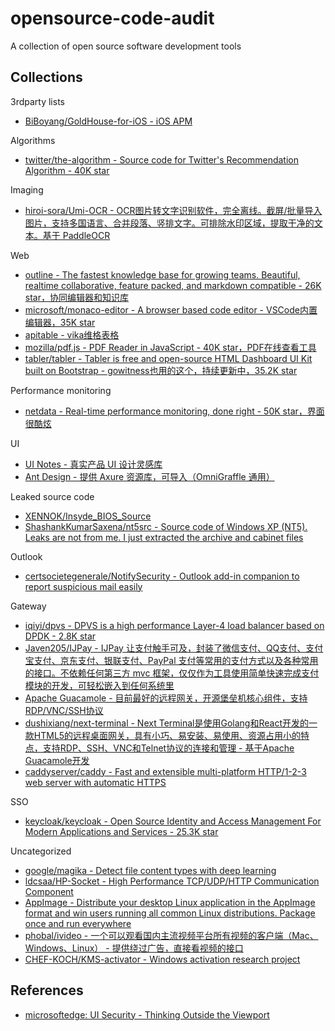 # opensource-code-audit

A collection of open source software development tools

## Collections

3rdparty lists

* [BiBoyang/GoldHouse-for-iOS - iOS APM](https://github.com/BiBoyang/GoldHouse-for-iOS)

Algorithms

* [twitter/the-algorithm - Source code for Twitter's Recommendation Algorithm - 40K star](https://github.com/twitter/the-algorithm)

Imaging

* [hiroi-sora/Umi-OCR - OCR图片转文字识别软件，完全离线。截屏/批量导入图片，支持多国语言、合并段落、竖排文字。可排除水印区域，提取干净的文本。基于 PaddleOCR](https://github.com/hiroi-sora/Umi-OCR)

Web

* [outline - The fastest knowledge base for growing teams. Beautiful, realtime collaborative, feature packed, and markdown compatible - 26K star，协同编辑器和知识库](https://github.com/outline/outline)
* [microsoft/monaco-editor - A browser based code editor - VSCode内置编辑器，35K star](https://github.com/microsoft/monaco-editor)
* [apitable - vika维格表格](https://github.com/apitable/apitable)
* [mozilla/pdf.js - PDF Reader in JavaScript - 40K star，PDF在线查看工具](https://github.com/mozilla/pdf.js)
* [tabler/tabler - Tabler is free and open-source HTML Dashboard UI Kit built on Bootstrap - gowitness也用的这个，持续更新中，35.2K star](https://github.com/tabler/tabler)

Performance monitoring

* [netdata - Real-time performance monitoring, done right - 50K star，界面很酷炫](https://github.com/netdata/netdata)

UI

* [UI Notes - 真实产品 UI 设计灵感库](https://uinotes.com/)
* [Ant Design - 提供 Axure 资源库，可导入（OmniGraffle 通用）](https://ant.design/)

Leaked source code

* [XENNOK/Insyde_BIOS_Source](https://github.com/XENNOK/Insyde_BIOS_Source)
* [ShashankKumarSaxena/nt5src - Source code of Windows XP (NT5). Leaks are not from me. I just extracted the archive and cabinet files](https://github.com/ShashankKumarSaxena/nt5src)

Outlook

* [certsocietegenerale/NotifySecurity - Outlook add-in companion to report suspicious mail easily](https://github.com/certsocietegenerale/NotifySecurity)

Gateway

* [iqiyi/dpvs - DPVS is a high performance Layer-4 load balancer based on DPDK - 2.8K star](https://github.com/iqiyi/dpvs)
* [Javen205/IJPay - IJPay 让支付触手可及，封装了微信支付、QQ支付、支付宝支付、京东支付、银联支付、PayPal 支付等常用的支付方式以及各种常用的接口。不依赖任何第三方 mvc 框架，仅仅作为工具使用简单快速完成支付模块的开发，可轻松嵌入到任何系统里](https://github.com/Javen205/IJPay)
* [Apache Guacamole - 目前最好的远程网关，开源堡垒机核心组件，支持RDP/VNC/SSH协议](https://guacamole.apache.org/)
* [dushixiang/next-terminal - Next Terminal是使用Golang和React开发的一款HTML5的远程桌面网关，具有小巧、易安装、易使用、资源占用小的特点，支持RDP、SSH、VNC和Telnet协议的连接和管理 - 基于Apache Guacamole开发](https://github.com/dushixiang/next-terminal)
* [caddyserver/caddy - Fast and extensible multi-platform HTTP/1-2-3 web server with automatic HTTPS](https://github.com/caddyserver/caddy)

SSO

* [keycloak/keycloak - Open Source Identity and Access Management For Modern Applications and Services - 25.3K star](https://github.com/keycloak/keycloak)

Uncategorized

* [google/magika - Detect file content types with deep learning](https://github.com/google/magika)
* [ldcsaa/HP-Socket - High Performance TCP/UDP/HTTP Communication Component](https://github.com/ldcsaa/HP-Socket)
* [AppImage - Distribute your desktop Linux application in the AppImage format and win users running all common Linux distributions. Package once and run everywhere](https://github.com/AppImage)
* [phobal/ivideo - 一个可以观看国内主流视频平台所有视频的客户端（Mac、Windows、Linux） - 提供绕过广告，直接看视频的接口](https://github.com/phobal/ivideo)
* [CHEF-KOCH/KMS-activator - Windows activation research project](https://github.com/CHEF-KOCH/KMS-activator)

## References

* [microsoftedge: UI Security - Thinking Outside the Viewport](https://microsoftedge.github.io/edgevr/posts/ui-security-thinking-outside-the-viewport/)



